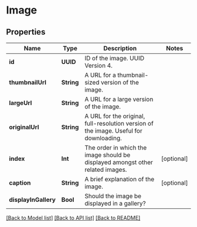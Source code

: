 # Image

## Properties
Name | Type | Description | Notes
------------ | ------------- | ------------- | -------------
**id** | **UUID** | ID of the image. UUID Version 4. | 
**thumbnailUrl** | **String** | A URL for a thumbnail-sized version of the image. | 
**largeUrl** | **String** | A URL for a large version of the image. | 
**originalUrl** | **String** | A URL for the original, full-resolution version of the image. Useful for downloading. | 
**index** | **Int** | The order in which the image should be displayed amongst other related images. | [optional] 
**caption** | **String** | A brief explanation of the image. | [optional] 
**displayInGallery** | **Bool** | Should the image be displayed in a gallery? | 

[[Back to Model list]](../README.md#documentation-for-models) [[Back to API list]](../README.md#documentation-for-api-endpoints) [[Back to README]](../README.md)


